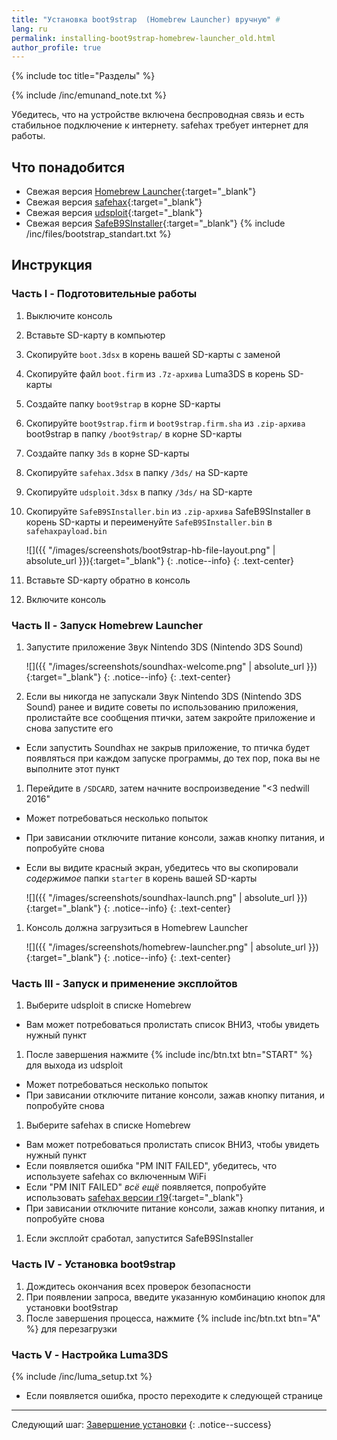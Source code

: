 ```yaml
---
title: "Установка boot9strap  (Homebrew Launcher) вручную" #
lang: ru
permalink: installing-boot9strap-homebrew-launcher_old.html
author_profile: true
---
```

{% include toc title="Разделы" %}

{% include /inc/emunand_note.txt %}

Убедитесь, что на устройстве включена беспроводная связь и есть стабильное подключение к интернету. safehax требует интернет для работы.

## Что понадобится

* Свежая версия [Homebrew Launcher](https://github.com/fincs/new-hbmenu/releases){:target="_blank"}
* Свежая версия [safehax](https://github.com/TiniVi/safehax/releases/latest){:target="_blank"}
* Свежая версия [udsploit](https://github.com/smealum/udsploit/releases/latest){:target="_blank"}
* Свежая версия [SafeB9SInstaller](https://github.com/d0k3/SafeB9SInstaller/releases/latest){:target="_blank"}
{% include /inc/files/bootstrap_standart.txt %}

## Инструкция

### Часть I - Подготовительные работы

1. Выключите консоль
1. Вставьте SD-карту в компьютер
1. Скопируйте `boot.3dsx` в корень вашей SD-карты с заменой
1. Скопируйте файл `boot.firm` из `.7z-архива` Luma3DS в корень SD-карты
1. Создайте папку `boot9strap` в корне SD-карты
1. Скопируйте `boot9strap.firm` и `boot9strap.firm.sha` из `.zip-архива` boot9strap в папку `/boot9strap/` в корне SD-карты
1. Создайте папку `3ds` в корне SD-карты
1. Скопируйте `safehax.3dsx` в папку `/3ds/` на SD-карте
1. Скопируйте `udsploit.3dsx` в папку `/3ds/` на SD-карте
1. Скопируйте `SafeB9SInstaller.bin` из `.zip-архива` SafeB9SInstaller в корень SD-карты и переименуйте `SafeB9SInstaller.bin` в `safehaxpayload.bin`

    ![]({{ "/images/screenshots/boot9strap-hb-file-layout.png" | absolute_url }}){:target="_blank"}
    {: .notice--info}
	{: .text-center}

1. Вставьте SD-карту обратно в консоль
1. Включите консоль

### Часть II - Запуск Homebrew Launcher

1. Запустите приложение Звук Nintendo 3DS (Nintendo 3DS Sound)

    ![]({{ "/images/screenshots/soundhax-welcome.png" | absolute_url }}){:target="_blank"}
    {: .notice--info}
	{: .text-center}

1. Если вы никогда не запускали Звук Nintendo 3DS (Nintendo 3DS Sound) ранее и видите советы по использованию приложения, пролистайте все сообщения птички, затем закройте приложение и снова запустите его
  + Если запустить Soundhax не закрыв приложение, то птичка будет появляться при каждом запуске программы, до тех пор, пока вы не выполните этот пункт
1. Перейдите в `/SDCARD`, затем начните воспроизведение "<3 nedwill 2016"
  + Может потребоваться несколько попыток
  + При зависании отключите питание консоли, зажав кнопку питания, и попробуйте снова
  + Если вы видите красный экран, убедитесь что вы скопировали _содержимое_ папки `starter` в корень вашей SD-карты

    ![]({{ "/images/screenshots/soundhax-launch.png" | absolute_url }}){:target="_blank"}
    {: .notice--info}
	{: .text-center}

1. Консоль должна загрузиться в Homebrew Launcher

    ![]({{ "/images/screenshots/homebrew-launcher.png" | absolute_url }}){:target="_blank"}
    {: .notice--info}
	{: .text-center}
	
### Часть III - Запуск и применение эксплойтов

1. Выберите udsploit в списке Homebrew
  + Вам может потребоваться пролистать список ВНИЗ, чтобы увидеть нужный пункт
1. После завершения нажмите {% include inc/btn.txt btn="START" %} для выхода из udsploit
  + Может потребоваться несколько попыток
  + При зависании отключите питание консоли, зажав кнопку питания, и попробуйте снова
1. Выберите safehax в списке Homebrew
  + Вам может потребоваться пролистать список ВНИЗ, чтобы увидеть нужный пункт
  + Если появляется ошибка "PM INIT FAILED", убедитесь, что используете safehax со включенным WiFi
  + Если "PM INIT FAILED" *всё ещё* появляется, попробуйте использовать [safehax версии r19](https://github.com/TiniVi/safehax/releases/tag/r19){:target="_blank"}
  + При зависании отключите питание консоли, зажав кнопку питания, и попробуйте снова
1. Если эксплойт сработал, запустится SafeB9SInstaller

### Часть IV - Установка boot9strap

1. Дождитесь окончания всех проверок безопасности
1. При появлении запроса, введите указанную комбинацию кнопок для установки boot9strap
1. После завершения процесса, нажмите {% include inc/btn.txt btn="A" %} для перезагрузки

### Часть V - Настройка Luma3DS

{% include /inc/luma_setup.txt %}
  + Если появляется ошибка, просто переходите к следующей странице

___

Следующий шаг: [Завершение установки](finalizing-setup_old)
{: .notice--success}

